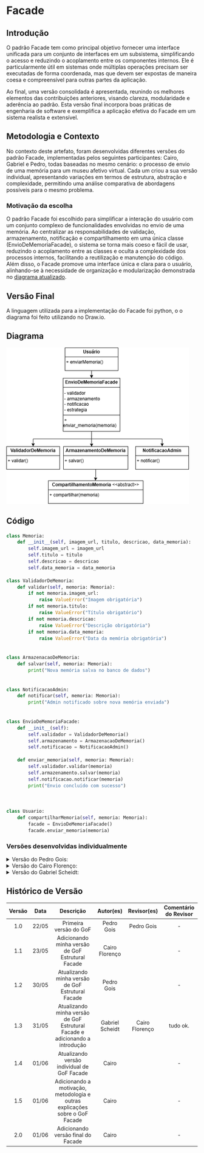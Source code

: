 # Facade

## Introdução 

O padrão Facade tem como principal objetivo fornecer uma interface unificada para um conjunto de interfaces em um subsistema, simplificando o acesso e reduzindo o acoplamento entre os componentes internos. Ele é particularmente útil em sistemas onde múltiplas operações precisam ser executadas de forma coordenada, mas que devem ser expostas de maneira coesa e compreensível para outras partes da aplicação.

Ao final, uma versão consolidada é apresentada, reunindo os melhores elementos das contribuições anteriores, visando clareza, modularidade e aderência ao padrão. Esta versão final incorpora boas práticas de engenharia de software e exemplifica a aplicação efetiva do Facade em um sistema realista e extensível.

## Metodologia e Contexto

No contexto deste artefato, foram desenvolvidas diferentes versões do padrão Facade, implementadas pelos seguintes participantes: Cairo, Gabriel e Pedro, todas baseadas no mesmo cenário: o processo de envio de uma memória para um museu afetivo virtual. Cada um criou a sua versão individual, apresentando variações em termos de estrutura, abstração e complexidade, permitindo uma análise comparativa de abordagens possíveis para o mesmo problema. 

### Motivação da escolha

O padrão Facade foi escolhido para simplificar a interação do usuário com um conjunto complexo de funcionalidades envolvidas no envio de uma memória. Ao centralizar as responsabilidades de validação, armazenamento, notificação e compartilhamento em uma única classe (EnvioDeMemoriaFacade), o sistema se torna mais coeso e fácil de usar, reduzindo o acoplamento entre as classes e oculta a complexidade dos processos internos, facilitando a reutilização e manutenção do código. Além disso, o Facade promove uma interface única e clara para o usuário, alinhando-se à necessidade de organização e modularização demonstrada no [diagrama atualizado](/PadroesDeProjeto/3.5.1.AtualizaçãoDiagramaClasses.md).

## Versão Final

A linguagem utilizada para a implementação do Facade foi python, o o diagrama foi feito utilizando no Draw.io.

## Diagrama

![Diagrama Facade](../assets/GOFsEstruturais/Facade/facadecairo.drawio.png)

## Código

```python
class Memoria:
    def __init__(self, imagem_url, titulo, descricao, data_memoria):
        self.imagem_url = imagem_url
        self.titulo = titulo
        self.descricao = descricao
        self.data_memoria = data_memoria

class ValidadorDeMemoria:
    def validar(self, memoria: Memoria):
        if not memoria.imagem_url:
            raise ValueError("Imagem obrigatória")
        if not memoria.titulo:
            raise ValueError("Título obrigatório")
        if not memoria.descricao:
            raise ValueError("Descrição obrigatória")
        if not memoria.data_memoria:
            raise ValueError("Data da memória obrigatória")


class ArmazenacaoDeMemoria:
    def salvar(self, memoria: Memoria):
        print("Nova memória salva no banco de dados")


class NotificacaoAdmin:
    def notificar(self, memoria: Memoria):
        print("Admin notificado sobre nova memória enviada")


class EnvioDeMemoriaFacade:
    def __init__(self):
        self.validador = ValidadorDeMemoria()
        self.armazenamento = ArmazenacaoDeMemoria()
        self.notificacao = NotificacaoAdmin()

    def enviar_memoria(self, memoria: Memoria):
        self.validador.validar(memoria)
        self.armazenamento.salvar(memoria)
        self.notificacao.notificar(memoria)
        print("Envio concluído com sucesso")



class Usuario:
    def compartilharMemoria(self, memoria: Memoria):
        facade = EnvioDeMemoriaFacade()
        facade.enviar_memoria(memoria)
```

### Versões desenvolvidas individualmente

<details>
<summary>Versão do Pedro Gois:</summary>

#### Pedro
Interface 
```python
from abc import ABC, abstractmethod
from datetime import datetime
from enum import Enum


# -------------------------
# ENUMS E CLASSES DE SUPORTE
# -------------------------

class Status(Enum):
    PENDENTE = "pendente"
    APROVADA = "aprovada"
    REJEITADA = "rejeitada"


class MidiaDigital(ABC):
    @abstractmethod
    def tipo(self):
        pass


class Imagem(MidiaDigital):
    def __init__(self, caminho_arquivo):
        self.caminho_arquivo = caminho_arquivo

    def tipo(self):
        return "Imagem"


class Video(MidiaDigital):
    def __init__(self, caminho_arquivo):
        self.caminho_arquivo = caminho_arquivo

    def tipo(self):
        return "Video"


# -------------------------
# CLASSE PRODUTO
# -------------------------

class Memoria:
    def __init__(self, descricao, midia, data_envio, status):
        self.descricao = descricao
        self.midia = midia
        self.data_envio = data_envio
        self.status = status

    def __str__(self):
        return (f"Memória enviada em {self.data_envio.strftime('%d/%m/%Y %H:%M:%S')}, "
                f"status: {self.status.name}, descrição: {self.descricao}, "
                f"mídia: {self.midia.tipo()}")


# -------------------------
# PADRÃO BUILDER
# -------------------------

class MemoriaBuilder(ABC):
    @abstractmethod
    def setDescricao(self, descricao): pass

    @abstractmethod
    def setMidia(self, midia): pass

    @abstractmethod
    def build(self): pass


class MemoriaPendenteBuilder(MemoriaBuilder):
    def __init__(self):
        self.descricao = None
        self.midia = None

    def setDescricao(self, descricao):
        self.descricao = descricao
        return self

    def setMidia(self, midia):
        self.midia = midia
        return self

    def build(self):
        return Memoria(
            descricao=self.descricao,
            midia=self.midia,
            data_envio=datetime.now(),
            status=Status.PENDENTE
        )


class DiretorEnvioMemoria:
    def __init__(self, builder: MemoriaBuilder):
        self.builder = builder

    def construirMemoria(self, descricao, midia):
        return self.builder.setDescricao(descricao).setMidia(midia).build()


# -------------------------
# CLASSES DE USUÁRIO
# -------------------------

class Estudante:
    def __init__(self, nome):
        self.nome = nome
        self.minhas_memorias = []

    def adicionar_memoria(self, memoria):
        self.minhas_memorias.append(memoria)


class Administrador:
    def aprovar(self, memoria):
        memoria.status = Status.APROVADA
        print("✔ Memória aprovada.")

    def rejeitar(self, memoria):
        memoria.status = Status.REJEITADA
        print("✖ Memória rejeitada.")


# -------------------------
# PADRÃO FACADE
# -------------------------

class FachadaMemoria:
    def __init__(self, administrador: Administrador):
        self.administrador = administrador

    def enviar_memoria(self, estudante: Estudante, descricao: str, midia: MidiaDigital):
        """
        Estudante envia uma memória com status pendente.
        """
        builder = MemoriaPendenteBuilder()
        diretor = DiretorEnvioMemoria(builder)
        memoria = diretor.construirMemoria(descricao, midia)

        estudante.adicionar_memoria(memoria)
        print("📨 Memória enviada com sucesso! Aguardando aprovação.")
        return memoria

    def aprovar_memoria(self, memoria: Memoria):
        self.administrador.aprovar(memoria)

    def rejeitar_memoria(self, memoria: Memoria):
        self.administrador.rejeitar(memoria)


# -------------------------
# EXEMPLO DE USO
# -------------------------

if __name__ == "__main__":
    admin = Administrador()
    estudante = Estudante("João da Silva")

    fachada = FachadaMemoria(admin)

    # Envio de memória
    memoria = fachada.enviar_memoria(
        estudante,
        descricao="Foto com amigos na faculdade",
        midia=Imagem("fotos/formatura.jpg")
    )

    print(memoria)

    # Aprovação da memória
    fachada.aprovar_memoria(memoria)
    print(memoria)
```

</details>

<details>
<summary>Versão do Cairo Florenço:</summary>

### Cairo

### Modelagem

![Diagrama Facade](../assets/GOFsEstruturais/Facade/facadecairo.drawio.png)

<center>

Autor: [Cairo Florenço](https://github.com/CA1RO)

</center>

### Código

```python
class Memoria:
    def __init__(self, imagem_url, titulo, descricao, data_memoria):
        self.imagem_url = imagem_url
        self.titulo = titulo
        self.descricao = descricao
        self.data_memoria = data_memoria

class ValidadorDeMemoria:
    def validar(self, memoria: Memoria):
        if not memoria.imagem_url:
            raise ValueError("Imagem obrigatória")
        if not memoria.titulo:
            raise ValueError("Título obrigatório")
        if not memoria.descricao:
            raise ValueError("Descrição obrigatória")
        if not memoria.data_memoria:
            raise ValueError("Data da memória obrigatória")


class ArmazenacaoDeMemoria:
    def salvar(self, memoria: Memoria):
        print("Nova memória salva no banco de dados")


class NotificacaoAdmin:
    def notificar(self, memoria: Memoria):
        print("Admin notificado sobre nova memória enviada")


class EnvioDeMemoriaFacade:
    def __init__(self):
        self.validador = ValidadorDeMemoria()
        self.armazenamento = ArmazenacaoDeMemoria()
        self.notificacao = NotificacaoAdmin()

    def enviar_memoria(self, memoria: Memoria):
        self.validador.validar(memoria)
        self.armazenamento.salvar(memoria)
        self.notificacao.notificar(memoria)
        print("Envio concluído com sucesso")



class Usuario:
    def compartilharMemoria(self, memoria: Memoria):
        facade = EnvioDeMemoriaFacade()
        facade.enviar_memoria(memoria)
```

<center>

Autor: [Cairo Florenço](https://github.com/CA1RO)

</center>

</details>

<details>
<summary>Versão do Gabriel Scheidt:</summary>

#### Gabriel Scheidt

```python
from datetime import datetime
from typing import List, Tuple
from memoria_builder import (
    MemoriaBuilder,
    Memoria,
    TipoMidia,
    Visibilidade,
    StatusMemoria,
)


# ---------------- Subsistemas ----------------

class ValidadorDeMemoria:
    def validar(self, memoria: Memoria):
        if not memoria.titulo:
            raise ValueError("Título obrigatório.")
        if not memoria.descricao:
            raise ValueError("Descrição obrigatória.")
        if not memoria.midias or len(memoria.midias) == 0:
            raise ValueError("Deve conter pelo menos uma mídia.")
        if not memoria.nome_autor or not memoria.email_autor:
            raise ValueError("Autor e email obrigatórios.")
        if not isinstance(memoria.visibilidade, Visibilidade):
            raise ValueError("Visibilidade inválida.")
        if not isinstance(memoria.status, StatusMemoria):
            raise ValueError("Status inválido.")
        print("[Validador] Memória validada com sucesso.")

class RepositorioDeMemorias:
    def salvar(self, memoria: Memoria):
        print(f"[DB] Memória '{memoria.titulo}' de {memoria.nome_autor} salva no banco de dados.")

class NotificacaoAdministrativa:
    def enviar_alerta(self, memoria: Memoria):
        print(f"[Notificação] Admin notificado sobre a nova memória: '{memoria.titulo}'.")

class LoggerDeEnvio:
    def registrar(self, memoria: Memoria):
        print(f"[Log] Enviada em: {memoria.data_criacao.isoformat()} | Autor: {memoria.nome_autor}")


# ---------------- Facade ----------------

class EnvioMemoriaFacade:
    def __init__(self):
        self.validador = ValidadorDeMemoria()
        self.repositorio = RepositorioDeMemorias()
        self.notificador = NotificacaoAdministrativa()
        self.logger = LoggerDeEnvio()

    def enviar_memoria(
        self,
        titulo: str,
        descricao: str,
        midias: List[Tuple[TipoMidia, str]],
        nome_autor: str,
        email_autor: str,
        categorias: List[str],
        visibilidade: Visibilidade = Visibilidade.PUBLICO,
        status: StatusMemoria = StatusMemoria.PENDENTE
    ) -> Memoria:
        builder = MemoriaBuilder()
        builder.com_titulo(titulo)\
               .com_descricao(descricao)\
               .com_autor(nome_autor, email_autor)\
               .com_visibilidade(visibilidade)\
               .com_status_manual(status)\
               .com_categorias(categorias)

        for tipo, caminho in midias:
            builder.adicionar_midia(tipo, caminho)

        memoria = builder.build()

        self.validador.validar(memoria)
        self.repositorio.salvar(memoria)
        self.notificador.enviar_alerta(memoria)
        self.logger.registrar(memoria)

        print("[Facade] Envio da memória concluído com sucesso.")
        return memoria
```
</details>




## Histórico de Versão

| Versão | Data | Descrição | Autor(es) | Revisor(es) | Comentário do Revisor |
| :-: | :-: | :-: | :-: | :-: | :-: |
| 1.0 | 22/05 | Primeira versão do GoF | Pedro Gois | Pedro Gois | - |
| 1.1 | 23/05 | Adicionando minha versão de GoF Estrutural Facade | Cairo Florenço | | - |
| 1.2 | 30/05 | Atualizando minha versão de GoF Estrutural Facade | Pedro Gois | | - |
| 1.3 | 31/05 | Atualizando minha versão de GoF Estrutural Facade e adicionando a introdução | Gabriel Scheidt | Cairo Florenço | tudo ok. |
| 1.4 | 01/06 | Atualizando versão individual de GoF Facade | Cairo | | - |
| 1.5 | 01/06 | Adicionando a motivação, metodologia e outras explicações sobre o GoF Facade | Cairo | | - |
| 2.0 | 01/06 | Adicionando versão final do Facade | Cairo | | - |